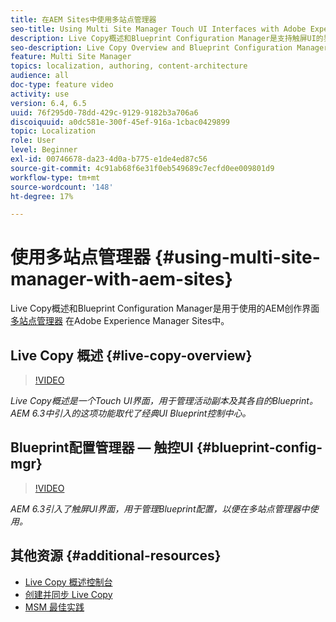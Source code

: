 ```yaml
---
title: 在AEM Sites中使用多站点管理器
seo-title: Using Multi Site Manager Touch UI Interfaces with Adobe Experience Manager
description: Live Copy概述和Blueprint Configuration Manager是支持触屏UI的界面，可用于处理多站点管理器。
seo-description: Live Copy Overview and Blueprint Configuration Manager are Touch UI Enabled interfaces for working with Multi Site Manager with Adobe Experience Manager.
feature: Multi Site Manager
topics: localization, authoring, content-architecture
audience: all
doc-type: feature video
activity: use
version: 6.4, 6.5
uuid: 76f295d0-78dd-429c-9129-9182b3a706a6
discoiquuid: a0dc581e-300f-45ef-916a-1cbac0429899
topic: Localization
role: User
level: Beginner
exl-id: 00746678-da23-4d0a-b775-e1de4ed87c56
source-git-commit: 4c91ab68f6e31f0eb549689c7ecfd0ee009801d9
workflow-type: tm+mt
source-wordcount: '148'
ht-degree: 17%

---
```


# 使用多站点管理器 {#using-multi-site-manager-with-aem-sites}

Live Copy概述和Blueprint Configuration Manager是用于使用的AEM创作界面 [多站点管理器](https://experienceleague.adobe.com/docs/experience-manager-cloud-service/content/sites/administering/reusing-content/msm-and-translation.html) 在Adobe Experience Manager Sites中。

## Live Copy 概述 {#live-copy-overview}

>[!VIDEO](https://video.tv.adobe.com/v/17054?quality=12&learn=on)

*Live Copy概述是一个Touch UI界面，用于管理活动副本及其各自的Blueprint。 AEM 6.3中引入的这项功能取代了经典UI Blueprint控制中心。*

## Blueprint配置管理器 — 触控UI {#blueprint-config-mgr}

>[!VIDEO](https://video.tv.adobe.com/v/17056?quality=12&learn=on)

*AEM 6.3引入了触屏UI界面，用于管理Blueprint配置，以便在多站点管理器中使用。*

## 其他资源 {#additional-resources}

* [Live Copy 概述控制台](https://helpx.adobe.com/experience-manager/6-5/sites/administering/using/msm-livecopy-overview.html)
* [创建并同步 Live Copy](https://helpx.adobe.com/experience-manager/6-5/sites/administering/using/msm-livecopy.html)
* [MSM 最佳实践](https://helpx.adobe.com/experience-manager/6-5/sites/administering/using/msm-best-practices.html)
